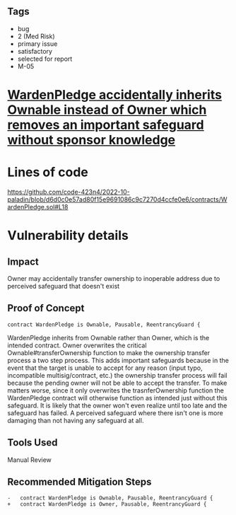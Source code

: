 ## Tags

- bug
- 2 (Med Risk)
- primary issue
- satisfactory
- selected for report
- M-05

# [WardenPledge accidentally inherits Ownable instead of Owner which removes an important safeguard without sponsor knowledge](https://github.com/code-423n4/2022-10-paladin-findings/issues/161) 

# Lines of code

https://github.com/code-423n4/2022-10-paladin/blob/d6d0c0e57ad80f15e9691086c9c7270d4ccfe0e6/contracts/WardenPledge.sol#L18


# Vulnerability details

## Impact

Owner may accidentally transfer ownership to inoperable address due to perceived safeguard that doesn't exist

## Proof of Concept

    contract WardenPledge is Ownable, Pausable, ReentrancyGuard {

WardenPledge inherits from Ownable rather than Owner, which is the intended contract. Owner overwrites the critical Ownable#transferOwnership function to make the ownership transfer process a two step process. This adds important safeguards because in the event that the target is unable to accept for any reason (input typo, incompatible multisig/contract, etc.) the ownership transfer process will fail because the pending owner will not be able to accept the transfer. To make matters worse, since it only overwrites the trasnferOwnership function the WardenPledge contract will otherwise function as intended just without this safeguard. It is likely that the owner won't even realize until too late and the safeguard has failed. A perceived safeguard where there isn't one is more damaging than not having any safeguard at all.

## Tools Used

Manual Review

## Recommended Mitigation Steps

    -   contract WardenPledge is Ownable, Pausable, ReentrancyGuard {
    +   contract WardenPledge is Owner, Pausable, ReentrancyGuard {